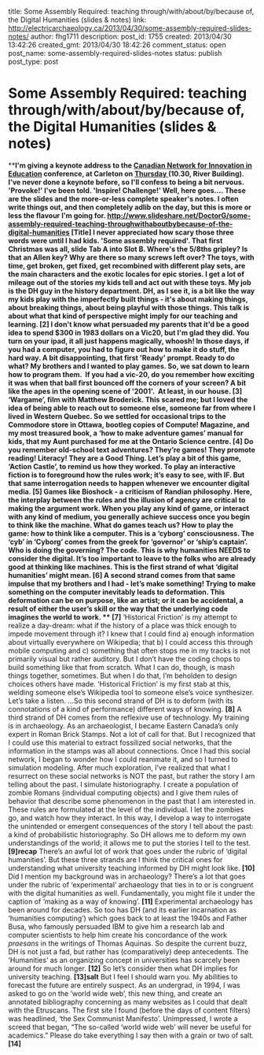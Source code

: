 title: Some Assembly Required: teaching through/with/about/by/because of, the Digital Humanities (slides & notes)
link: http://electricarchaeology.ca/2013/04/30/some-assembly-required-slides-notes/
author: fhg1711
description: 
post_id: 1755
created: 2013/04/30 13:42:26
created_gmt: 2013/04/30 18:42:26
comment_status: open
post_name: some-assembly-required-slides-notes
status: publish
post_type: post

# Some Assembly Required: teaching through/with/about/by/because of, the Digital Humanities (slides & notes)

****I'm giving a keynote address to the [Canadian Network for Innovation in Education](http://www6.carleton.ca/cnie2013/) conference, at Carleton on [Thursday ](http://www6.carleton.ca/cnie2013/conference-agenda/)(10.30, River Building). I've never done a keynote before, so I'll confess to being a bit nervous. 'Provoke!' I've been told. 'Inspire! Challenge!' Well, here goes.... These are the slides and the more-or-less complete speaker's notes. I often write things out, and then completely adlib on the day, but this is more or less the flavour I'm going for. http://www.slideshare.net/DoctorG/some-assembly-required-teaching-throughwithaboutbybecause-of-the-digital-humanities **[Title]** I never appreciated how scary those three words were until I had kids. 'Some assembly required'. That first Christmas was all, slide Tab A into Slot B. Where's the 5/8ths gripley? Is that an Allen key? Why are there so many screws left over? The toys, with time, get broken, get fixed, get recombined with different play sets, are the main characters and the exotic locales for epic stories. I get a lot of mileage out of the stories my kids tell and act out with these toys. My job is the DH guy in the history department. DH, as I see it, is a bit like the way my kids play with the imperfectly built things - it's about making things, about breaking things, about being playful with those things. This talk is about what that kind of perspective might imply for our teaching and learning. **[2]** I don't know what persuaded my parents that it'd be a good idea to spend $300 in 1983 dollars on a Vic20, but I'm glad they did. You turn on your ipad, it all just happens magically, whoosh! In those days, if you had a computer, you had to figure out how to make it do stuff, the hard way. A bit disappointing, that first 'Ready' prompt. Ready to do what? My brothers and I wanted to play games. So, we sat down to learn how to program them.  If you had a vic-20, do you remember how exciting it was when that ball first bounced off the corners of your screen? A bit like the apes in the opening scene of '2001'.  At least, in our house. **[3]** ‘Wargame’, film with Matthew Broderick. This scared me; but I loved the idea of being able to reach out to someone else, someone far from where I lived in Western Quebec. So we settled for occasional trips to the Commodore store in Ottawa, bootleg copies of Compute! Magazine, and my most treasured book, a ‘how to make adventure games’ manual for kids, that my Aunt purchased for me at the Ontario Science centre. **[4]** Do you remember old-school text adventures? They’re games! They promote reading! Literacy! They are a Good Thing. Let’s play a bit of this game, ‘Action Castle’, to remind us how they worked. To play an interactive fiction is to foreground how the rules work; it’s easy to see, with IF. But that same interrogation needs to happen whenever we encounter digital media. **[5]** Games like Bioshock - a criticism of Randian philosophy. Here, the interplay between the rules and the illusion of agency are critical to making the argument work. When you play any kind of game, or interact with any kind of medium, you generally achieve success once you begin to think like the machine. What do games teach us? How to play the game: how to think like a computer. This is a ‘cyborg’ consciousness. The ‘cyb’ in ‘Cyborg’ comes from the greek for ‘governor’ or ‘ship’s captain’. Who is doing the governing? The code. This is why humanities NEEDS to consider the digital. It’s too important to leave to the folks who are already good at thinking like machines. This is the first strand of what ‘digital humanities’ might mean. **[6]** A second strand comes from that same impulse that my brothers and I had - let’s make something! Trying to make something on the computer inevitably leads to deformation. This deformation can be on purpose, like an artist; or it can be accidental, a result of either the user’s skill or the way that the underlying code imagines the world to work. ** [7]** ‘Historical Friction’ is my attempt to realize a day-dream: what if the history of a place was thick enough to impede movement through it? I knew that I could find a) enough information about virtually everywhere on Wikipedia; that b) I could access this through mobile computing and c) something that often stops me in my tracks is not primarily visual but rather auditory. But I don’t have the coding chops to build something like that from scratch. What I can do, though, is mash things together, sometimes. But when I do that, I’m beholden to design choices others have made. ‘Historical Friction’ is my first stab at this, welding someone else’s Wikipedia tool to someone else’s voice synthesizer. Let’s take a listen. …So this second strand of DH is to deform (with its connotations of a kind of performance) different ways of knowing. **[8]** A third strand of DH comes from the reflexive use of technology. My training is in archaeology. As an archaeologist, I became Eastern Canada’s only expert in Roman Brick Stamps. Not a lot of call for that. But I recognized that I could use this material to extract fossilized social networks, that the information in the stamps was all about connections. Once I had this social network, I began to wonder how I could reanimate it, and so I turned to simulation modeling. After much exploration, I’ve realized that what I resurrect on these social networks is NOT the past, but rather the story I am telling about the past. I simulate historiography. I create a population of zombie Romans (individual computing objects) and I give them rules of behavior that describe some phenomenon in the past that I am interested in. These rules are formulated at the level of the individual. I let the zombies go, and watch how they interact. In this way, I develop a way to interrogate the unintended or emergent consequences of the story I tell about the past: a kind of probabilistic historiography. So DH allows me to deform my own understandings of the world; it allows me to put the stories I tell to the test. **[9]recap** There’s an awful lot of work that goes under the rubric of ‘digital humanities’. But these three strands are I think the critical ones for understanding what university teaching informed by DH might look like. **[10]** Did I mention my background was in archaeology? There’s a lot that goes under the rubric of ‘experimental’ archaeology that ties in to or is congruent with the digital humanities as well. Fundamentally, you might file it under the caption of ‘making as a way of knowing’. **[11]** Experimental archaeology has been around for decades. So too has DH (and its earlier incarnation as ‘humanities computing’) which goes back to at least the 1940s and Father Busa, who famously persuaded IBM to give him a research lab and computer scientists to help him create his concordance of the work _praesans_ in the writings of Thomas Aquinas. So despite the current buzz, DH is not just a fad, but rather has (comparatively) deep antecedents. The ‘Humanities’ as an organizing concept in universities has scarcely been around for much longer. **[12]** So let’s consider then what DH implies for university teaching. **[13]salt** But I feel I should warn you. My abilities to forecast the future are entirely suspect. As an undergrad, in 1994, I was asked to go on the ‘world wide web’, this new thing, and create an annotated bibliography concerning as many websites as I could that dealt with the Etruscans. The first site I found (before the days of content filters) was headlined, ‘the Sex Communist Manifesto’. Unimpressed, I wrote a screed that began, “The so-called ‘world wide web’ will never be useful for academics.” Please do take everything I say then with a grain or two of salt. **[14]**